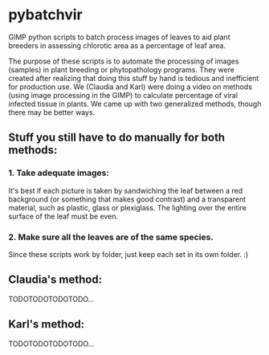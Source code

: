 # pybatchvir
GIMP python scripts to batch process images of leaves to aid plant breeders in assessing chlorotic area as a percentage of leaf area.

The purpose of these scripts is to automate the processing of images (samples) in plant breeding or phytopathology programs.
They were created after realizing that doing this stuff by hand is tedious and inefficient for production use.  We (Claudia and Karl) were doing a video on methods (using image processing in the GIMP) to calculate percentage of viral infected tissue in plants.  We came up with two generalized methods, though there may be better ways.  

## Stuff you still have to do manually for both methods:

### 1. Take adequate images:
It's best if each picture is taken by sandwiching the leaf between a red background (or something that makes good contrast) and a transparent material, such as plastic, glass or plexiglass.  The lighting over the entire surface of the leaf must be even. 
### 2. Make sure all the leaves are of the same species.
Since these scripts work by folder, just keep each set in its own folder. :)

## Claudia's method:
TODOTODOTODOTODO...

## Karl's method:
TODOTODOTODOTODO...
